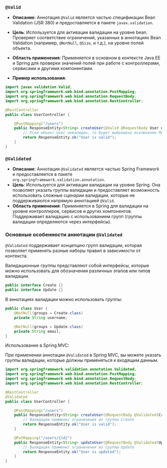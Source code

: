 ### `@Valid`

- **Описание**: Аннотация `@Valid` является частью спецификации Bean Validation (JSR 380) и предоставляется в пакете `javax.validation`.
    
- **Цель**: Используется для активации валидации на уровне bean. Проверяет соответствие ограничений, указанных в аннотациях Bean Validation (например, `@NotNull`, `@Size`, и т.д.), на уровне полей объекта.
    
- **Область применения**: Применяется в основном в контексте Java EE и Spring для проверки значений полей при работе с контроллерами, сервисами и другими компонентами.
    
- **Пример использования**:

```java
import javax.validation.Valid;
import org.springframework.web.bind.annotation.PostMapping;
import org.springframework.web.bind.annotation.RequestBody;
import org.springframework.web.bind.annotation.RestController;

@RestController
public class UserController {

    @PostMapping("/users")
    public ResponseEntity<String> createUser(@Valid @RequestBody User user) {
        // Если объект User невалиден, то будет выброшено исключение MethodArgumentNotValidException
        return ResponseEntity.ok("User is valid");
    }
}
```

### `@Validated`

- **Описание**: Аннотация `@Validated` является частью Spring Framework и предоставляется в пакете `org.springframework.validation.annotation`.
- **Цель**: Используется для активации валидации на уровне Spring. Она позволяет указать группы валидации и предоставляет возможность использовать сложные сценарии валидации, которые не поддерживаются напрямую аннотацией `@Valid`.
- **Область применения**: Применяется в Spring для валидации на уровне контроллеров, сервисов и других компонентов. Поддерживает валидацию с использованием групп (группы валидации определяются через интерфейсы).

### Основные особенности аннотации `@Validated`

`@Validated` поддерживает концепцию групп валидации, которая позволяет применять разные наборы правил в зависимости от контекста. 

Валидационные группы представляют собой интерфейсы, которые можно использовать для обозначения различных этапов или типов валидации.

```java
public interface Create {}
public interface Update {}
```

В аннотациях валидации можно использовать группы:

```java
public class User {
    @NotNull(groups = Create.class)
    private String username;

    @NotNull(groups = Update.class)
    private String email;
}
```

Использование в Spring MVC:

При применении аннотации `@Validated` в Spring MVC, вы можете указать группы валидации, которые должны применяться к входящим данным.

```java
import org.springframework.validation.annotation.Validated;
import org.springframework.web.bind.annotation.PostMapping;
import org.springframework.web.bind.annotation.RequestBody;
import org.springframework.web.bind.annotation.RestController;

@RestController
@Validated
public class UserController {

    @PostMapping("/users")
    public ResponseEntity<String> createUser(@RequestBody @Validated(Create.class) User user) {
        // Валидация применит ограничения из группы Create
        return ResponseEntity.ok("User is valid");
    }

    @PutMapping("/users/{id}")
    public ResponseEntity<String> updateUser(@RequestBody @Validated(Update.class) User user) {
        // Валидация применит ограничения из группы Update
        return ResponseEntity.ok("User is updated");
    }
}
```








